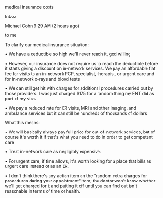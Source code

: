 medical insurance costs

Inbox

Michael Cohn 9:29 AM (2 hours ago)

to me

To clarify our medical insurance situation:

• We have a deductible so high we'll never reach it, god willing

• However, our insurance does not require us to reach the deductible before it starts giving a discount on in-network services. We pay an affordable flat fee for visits to an in-network PCP, specialist, therapist, or urgent care and for in-network x-rays and blood tests

• We can still get hit with charges for additional procedures carried out by those providers. I was just charged $175 for a random thing my ENT did as part of my visit.

• We pay a reduced rate for ER visits, MRI and other imaging, and ambulance services but it can still be hundreds of thousands of dollars

What this means:

• We will basically always pay full price for out-of-network services, but of course it's worth it if that's what you need to do in order to get competent care

• Treat in-network care as negligibly expensive.

• For urgent care, if time allows, it's worth looking for a place that bills as urgent care instead of as an ER.

• I don't think there's any action item on the "random extra charges for procedures during your appointment" item; the doctor won't know whether we'll get charged for it and putting it off until you can find out isn't reasonable in terms of time or health.